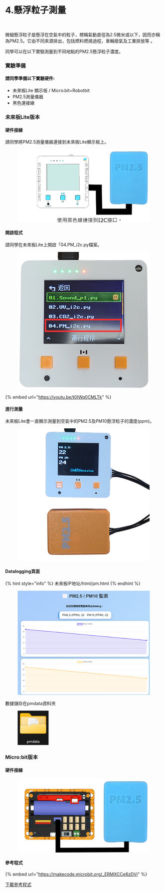 # 4.懸浮粒子測量

<figure><img src="https://files.gitbook.com/v0/b/gitbook-x-prod.appspot.com/o/spaces%2F6uJvpXC43onNIIwhMlWo%2Fuploads%2FUNN7tqPEQzZPgY2lEvkd%2Fimage.png?alt=media&#x26;token=32049896-d26e-4a23-b714-b0cbc091c342" alt=""><figcaption></figcaption></figure>

微細懸浮粒子是懸浮在空氣中的粒子，標稱氣動直徑為2.5微米或以下，因而亦稱為PM2.5。它由不同來源排出，包括燃料燃燒過程，車輛廢氣及工業排放等 。

同學可以在以下實驗測量到不同地點的PM2.5懸浮粒子濃度。

### 實驗準備

#### 請同學準備以下實驗硬件:

* 未來板Lite 顯示板 / Micro:bit+Robotbit
* PM2.5測量儀器
* 黑色連接線

### 未來板Lite版本

#### 硬件接線

請同學將PM2.5測量儀器連接到未來板Lite顯示板上。

<figure><img src="../.gitbook/assets/pmsensor_wiring.png" alt=""><figcaption></figcaption></figure>

#### 開啟程式

請同學在未來板Lite上開啟「04.PM\_i2c.py檔案。

<figure><img src="../.gitbook/assets/image (3) (1) (1) (1).png" alt=""><figcaption></figcaption></figure>

{% embed url="https://youtu.be/t0IWq0CMLTk" %}

#### 進行測量

未來板Lite會一直顯示測量到空氣中的PM2.5及PM10懸浮粒子的濃度(ppm)。

<figure><img src="../.gitbook/assets/pmprogram (1).png" alt=""><figcaption></figcaption></figure>

#### Datalogging頁面

{% hint style="info" %}
未來板IP地址/html/pm.html
{% endhint %}

<figure><img src="../.gitbook/assets/image (148).png" alt=""><figcaption></figcaption></figure>

數據儲存在pmdata資料夾

<figure><img src="../.gitbook/assets/image (3) (1).png" alt=""><figcaption></figcaption></figure>

### Micro:bit版本

#### 硬件接線

<figure><img src="../.gitbook/assets/pmsensor_edu (1).png" alt=""><figcaption></figcaption></figure>

#### 參考程式

{% embed url="https://makecode.microbit.org/_ERMXCCe6zDVi" %}

[下載參考程式](https://makecode.microbit.org/_gq9DAhdrU4FM)

